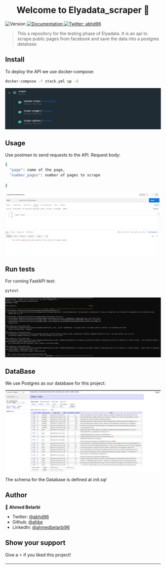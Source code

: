 <h1 align="center">Welcome to Elyadata_scraper 👋</h1>
<p>
  <img alt="Version" src="https://img.shields.io/badge/version-0.0.0-blue.svg?cacheSeconds=2592000" />
  <a href="test" target="_blank">
    <img alt="Documentation" src="https://img.shields.io/badge/documentation-yes-brightgreen.svg" />
  </a>
  <a href="https://twitter.com/abhd96" target="_blank">
    <img alt="Twitter: abhd96" src="https://img.shields.io/twitter/follow/abhd96.svg?style=social" />
  </a>
</p>

> This a repository for the testing phase of Elyadata. It is an api to scrape public pages from facebook and save the data into a postgres database. 

## Install
To deploy the API we use docker-compose:
```sh
docker-compose -f stack.yml up -d
```
![Deployment](image\container.jpg)

## Usage
Use postman to send requests to the API.
Request body:
```sh
{
  "page": name of the page,
  "number_pages": number of pages to scrape

}
```
![Postman Example](image\postman.jpg)

## Run tests
For running FastAPI test:
```sh
pytest
```
![FastAPI Test](image\test.jpg)

## DataBase
We use Postgres as our database for this project:

![Database](image\adminer.jpg)

The schema for the Database is defined at _init.sql_
## Author

👤 **Ahmed Belarbi**

* Twitter: [@abhd96](https://twitter.com/abhd96)
* Github: [@ahbe](https://github.com/ahbe)
* LinkedIn: [@ahmedbelarbi96](https://linkedin.com/in/ahmedbelarbi96)

## Show your support

Give a ⭐️ if you liked this project!

***